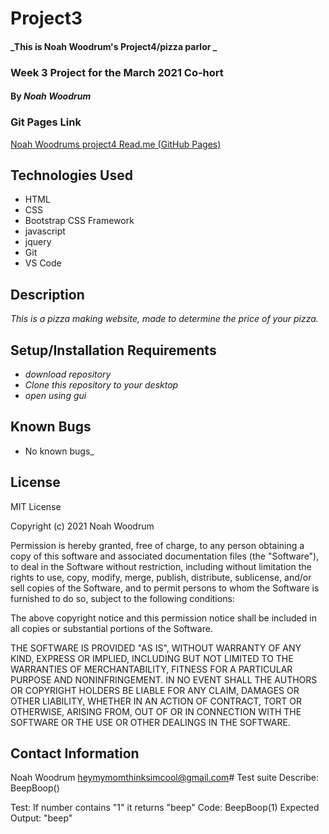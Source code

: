 # Project3 

#### _This is Noah Woodrum's Project4/pizza parlor _
### Week 3 Project for the March 2021 Co-hort 
#### By _**Noah Woodrum**_

### Git Pages Link
[Noah Woodrums project4 Read.me (GitHub Pages)](https://github.com/NoahWoodrum/pizzaproject.git)

## Technologies Used

* HTML
* CSS
* Bootstrap CSS Framework
* javascript
* jquery
* Git
* VS Code

## Description
_This is a pizza making website, made to determine the price of your pizza._

## Setup/Installation Requirements

* _download repository_
* _Clone this repository to your desktop_
* _open using gui_

## Known Bugs

* No known bugs_

## License 

MIT License

Copyright (c) 2021 Noah Woodrum

Permission is hereby granted, free of charge, to any person obtaining a copy
of this software and associated documentation files (the "Software"), to deal
in the Software without restriction, including without limitation the rights
to use, copy, modify, merge, publish, distribute, sublicense, and/or sell
copies of the Software, and to permit persons to whom the Software is
furnished to do so, subject to the following conditions:

The above copyright notice and this permission notice shall be included in all
copies or substantial portions of the Software.

THE SOFTWARE IS PROVIDED "AS IS", WITHOUT WARRANTY OF ANY KIND, EXPRESS OR
IMPLIED, INCLUDING BUT NOT LIMITED TO THE WARRANTIES OF MERCHANTABILITY,
FITNESS FOR A PARTICULAR PURPOSE AND NONINFRINGEMENT. IN NO EVENT SHALL THE
AUTHORS OR COPYRIGHT HOLDERS BE LIABLE FOR ANY CLAIM, DAMAGES OR OTHER
LIABILITY, WHETHER IN AN ACTION OF CONTRACT, TORT OR OTHERWISE, ARISING FROM,
OUT OF OR IN CONNECTION WITH THE SOFTWARE OR THE USE OR OTHER DEALINGS IN THE
SOFTWARE. 

## Contact Information

Noah Woodrum heymymomthinksimcool@gmail.com# Test suite
Describe: BeepBoop()

Test: If number contains "1" it returns "beep"
Code: BeepBoop(1)
Expected Output: "beep"

